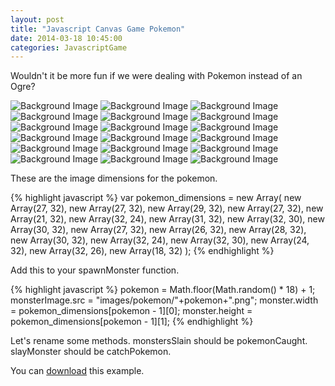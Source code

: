 ```yaml
---
layout: post
title: "Javascript Canvas Game Pokemon"
date: 2014-03-18 10:45:00
categories: JavascriptGame
---
```


Wouldn't it be more fun if we were dealing with Pokemon instead of an Ogre?

![Background Image](https://github.com/mahcloud/SimpleCanvasGame/blob/master/images/pokemon/1.png?raw=true)
![Background Image](https://github.com/mahcloud/SimpleCanvasGame/blob/master/images/pokemon/2.png?raw=true)
![Background Image](https://github.com/mahcloud/SimpleCanvasGame/blob/master/images/pokemon/3.png?raw=true)
![Background Image](https://github.com/mahcloud/SimpleCanvasGame/blob/master/images/pokemon/4.png?raw=true)
![Background Image](https://github.com/mahcloud/SimpleCanvasGame/blob/master/images/pokemon/5.png?raw=true)
![Background Image](https://github.com/mahcloud/SimpleCanvasGame/blob/master/images/pokemon/6.png?raw=true)
![Background Image](https://github.com/mahcloud/SimpleCanvasGame/blob/master/images/pokemon/7.png?raw=true)
![Background Image](https://github.com/mahcloud/SimpleCanvasGame/blob/master/images/pokemon/8.png?raw=true)
![Background Image](https://github.com/mahcloud/SimpleCanvasGame/blob/master/images/pokemon/9.png?raw=true)
![Background Image](https://github.com/mahcloud/SimpleCanvasGame/blob/master/images/pokemon/10.png?raw=true)
![Background Image](https://github.com/mahcloud/SimpleCanvasGame/blob/master/images/pokemon/11.png?raw=true)
![Background Image](https://github.com/mahcloud/SimpleCanvasGame/blob/master/images/pokemon/12.png?raw=true)
![Background Image](https://github.com/mahcloud/SimpleCanvasGame/blob/master/images/pokemon/13.png?raw=true)
![Background Image](https://github.com/mahcloud/SimpleCanvasGame/blob/master/images/pokemon/14.png?raw=true)
![Background Image](https://github.com/mahcloud/SimpleCanvasGame/blob/master/images/pokemon/15.png?raw=true)
![Background Image](https://github.com/mahcloud/SimpleCanvasGame/blob/master/images/pokemon/16.png?raw=true)
![Background Image](https://github.com/mahcloud/SimpleCanvasGame/blob/master/images/pokemon/17.png?raw=true)
![Background Image](https://github.com/mahcloud/SimpleCanvasGame/blob/master/images/pokemon/18.png?raw=true)

These are the image dimensions for the pokemon.

{% highlight javascript %}
var pokemon_dimensions = new Array(
	new Array(27, 32),
	new Array(27, 32),
	new Array(29, 32),
	new Array(27, 32),
	new Array(21, 32),
	new Array(32, 24),
	new Array(31, 32),
	new Array(32, 30),
	new Array(30, 32),
	new Array(27, 32),
	new Array(26, 32),
	new Array(28, 32),
	new Array(30, 32),
	new Array(32, 24),
	new Array(32, 30),
	new Array(24, 32),
	new Array(32, 26),
	new Array(18, 32)
);
{% endhighlight %}

Add this to your spawnMonster function.

{% highlight javascript %}
pokemon = Math.floor(Math.random() * 18) + 1;
monsterImage.src = "images/pokemon/"+pokemon+".png";
monster.width = pokemon_dimensions[pokemon - 1][0];
monster.height = pokemon_dimensions[pokemon - 1][1];
{% endhighlight %}

Let's rename some methods.
monstersSlain should be pokemonCaught.
slayMonster should be catchPokemon.

You can [download][jekyll-gh-branch] this example.

[jekyll-gh-branch]: https://github.com/mahcloud/SimpleCanvasGame/tree/add-hero
